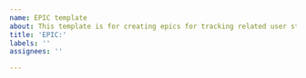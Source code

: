 ```yaml
---
name: EPIC template
about: This template is for creating epics for tracking related user stories.
title: 'EPIC:'
labels: ''
assignees: ''

---
```



